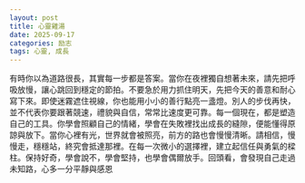 ```yaml
---
layout: post
title: 心靈雞湯
date: 2025-09-17
categories: 励志
tags: 心靈, 成長
---
```


有時你以為道路很長，其實每一步都是答案。當你在夜裡獨自想著未來，請先把呼吸放慢，讓心跳回到穩定的節拍。不要急於用力抓住明天，先把今天的善意和耐心寫下來。即使迷霧遮住視線，你也能用小小的善行點亮一盞燈。別人的步伐再快，並不代表你要跟著競速，禮貌與自信，常常比速度更可靠。每一個現在，都是塑造自己的工具。你學會照顧自己的情緒，學會在失敗裡找出成長的縫隙，便能懂得原諒與放下。當你心裡有光，世界就會被照亮，前方的路也會慢慢清晰。請相信，慢慢走，穩穩站，終究會抵達那裡。在每一次微小的選擇裡，建立起信任與勇氣的樑柱。保持好奇，學會說不，學會堅持，也學會偶爾放手。回頭看，會發現自己走過未知路，心多一分平靜與感恩